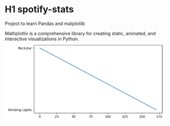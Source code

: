 # H1 spotify-stats

Project to learn Pandas and matplotlib

Mathplotliv is a comprehensive library for creating static, animated, and interactive visualizations in Python. 
![simple-plot](Images/simple-plot.png)
